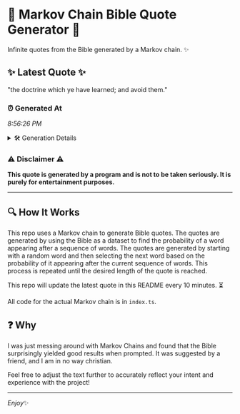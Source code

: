 # 📖 Markov Chain Bible Quote Generator 📖

Infinite quotes from the Bible generated by a Markov chain. ✨

## ✨ Latest Quote ✨
"the doctrine which ye have learned; and avoid them."

### ⏰ Generated At
*8:56:26 PM*

<details>
    <summary>🛠️ Generation Details</summary>
    <p>
        <strong>🌱 Seed:</strong> the<br>
        <strong>🔄 Iterations:</strong> 8<br>
        <strong>📜 Context History:</strong><br>[ the ]: doctrine<br>[ the, doctrine ]: which<br>[ the, doctrine, which ]: ye<br>[ the, doctrine, which, ye ]: have<br>[ the, doctrine, which, ye, have ]: learned;<br>[ the, doctrine, which, ye, have, learned; ]: and<br>[ doctrine, which, ye, have, learned;, and ]: avoid<br>[ which, ye, have, learned;, and, avoid ]: them.<br>
    </p>
</details>

### ⚠️ Disclaimer ⚠️
**This quote is generated by a program and is not to be taken seriously. It is purely for entertainment purposes.**

---

## 🔍 How It Works

This repo uses a Markov chain to generate Bible quotes. The quotes are generated by using the Bible as a dataset to find the probability of a word appearing after a sequence of words. The quotes are generated by starting with a random word and then selecting the next word based on the probability of it appearing after the current sequence of words. This process is repeated until the desired length of the quote is reached.

This repo will update the latest quote in this README every 10 minutes. ⏳

All code for the actual Markov chain is in `index.ts`.

## ❓ Why

I was just messing around with Markov Chains and found that the Bible surprisingly yielded good results when prompted. 
It was suggested by a friend, and I am in no way christian.

Feel free to adjust the text further to accurately reflect your intent and experience with the project!

---

*Enjoy*✨
